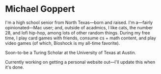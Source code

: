 # Michael Goppert

I'm a high school senior from North Texas—born and raised. I'm a—fairly opinionated—Mac user; and, outside of acadmics, I like cats, the number 28, and lofi hip-hop, among lots of other random things. During my free time, I play card games with friends, consume cs + math content, and play video games (of which, Bioshock is my all-time favorite).

Soon-to-be a Turing Scholar at the University of Texas at Austin.

Currently working on getting a personal website out—I'll update this when it's done.

<!--
My personal website is [insert here].
You can reach me at michael.goppert@utexas.edu
-->
